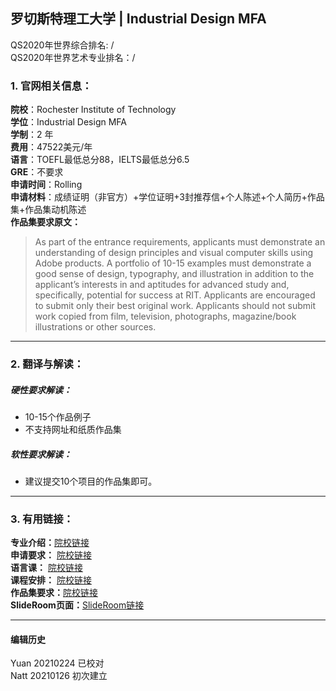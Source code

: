 ## 罗切斯特理工大学 | Industrial Design MFA   
QS2020年世界综合排名: /  
QS2020年世界艺术专业排名：/


### 1. 官网相关信息：

**院校**：Rochester Institute of Technology    
**学位**：Industrial Design MFA  
**学制**：2 年  
**费用**：47522美元/年  
**语言**：TOEFL最低总分88，IELTS最低总分6.5  
**GRE**：不要求  
**申请时间**：Rolling     
**申请材料**：成绩证明（非官方）+学位证明+3封推荐信+个人陈述+个人简历+作品集+作品集动机陈述    
**作品集要求原文：**   

> As part of the entrance requirements, applicants must demonstrate an understanding of design principles and visual computer skills using Adobe products. A portfolio of 10-15 examples must demonstrate a good sense of design, typography, and illustration in addition to the applicant’s interests in and aptitudes for advanced study and, specifically, potential for success at RIT. Applicants are encouraged to submit only their best original work. Applicants should not submit work copied from film, television, photographs, magazine/book illustrations or other sources.


---


### 2. 翻译与解读：

##### 硬性要求解读：
- 10-15个作品例子
- 不支持网址和纸质作品集




##### 软性要求解读：
- 建议提交10个项目的作品集即可。


---


### 3. 有用链接：

**专业介绍：**[院校链接](https://www.rit.edu/programs/industrial-design-mfa)  
**申请要求：** [院校链接](https://www.rit.edu/programs/industrial-design-mfa)  
**语言课：** [院校链接](https://www.rit.edu/emcs/ptgrad/apply/information-for-international-applicants)  
**课程安排：** [院校链接](https://artdesign.rit.edu/schools/design/graduate-industrial-design)  
**作品集要求：**[院校链接](https://www.rit.edu/admissions/graduate/portfolio-requirements)  
**SlideRoom页面：**[SlideRoom链接](https://rit.slideroom.com/#/Login)

---


#### 编辑历史
Yuan 20210224 已校对  
Natt 20210126 初次建立  
